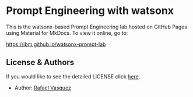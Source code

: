 # Prompt Engineering with watsonx

This is the watsonx-based Prompt Engineering lab hosted on GitHub Pages using Material for MkDocs. To view it online, go to:

<https://ibm.github.io/watsonx-prompt-lab>

## License & Authors

If you would like to see the detailed LICENSE click [here](./LICENSE).

- Author: [Rafael Vasquez](https://github.com/rafvasq)
